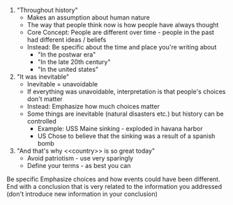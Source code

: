 1. "Throughout history"
	- Makes an assumption about human nature
	- The way that people think now is how people have always thought
	- Core Concept: People are different over time - people in the past had different ideas / beliefs
	- Instead: Be specific about the time and place you're writing about
		- "In the postwar era"
		- "In the late 20th century"
		- "In the united states"
1. "It was inevitable"
	- Inevitable = unavoidable
	- If everything was unavoidable, interpretation is that people's choices don't matter
	- Instead: Emphasize how much choices matter
	- Some things are inevitable (natural disasters etc.) but history can be controlled
		- Example: USS Maine sinking - exploded in havana harbor
		- US Chose to believe that the sinking was a result of a spanish bomb
1. "And that's why \<\<country\>\> is so great today"
	- Avoid patriotism - use very sparingly
	- Define your terms - as best you can

Be specific
Emphasize choices and how events could have been different.
End with a conclusion that is very related to the information you addressed (don't introduce new information in your conclusion)
